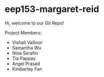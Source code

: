 # eep153-margaret-reid

Hi, welcome to our Git Repo!

Project Members:
- Vishali Vallioor
- Samantha Wu
- Nina Serafin
- Tia Pappas
- Angel Prasad
- Kimberley Fan
